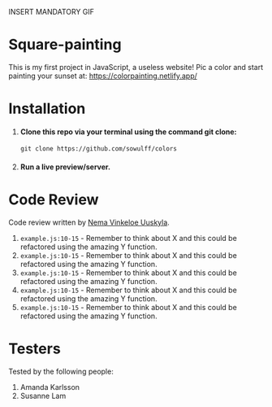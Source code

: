 INSERT MANDATORY GIF

# Square-painting

This is my first project in JavaScript, a useless website!
Pic a color and start painting your sunset at:
https://colorpainting.netlify.app/

# Installation

1. #### Clone this repo via your terminal using the command git clone:

    ```
    git clone https://github.com/sowulff/colors
    ```

2. #### Run a live preview/server.

# Code Review

Code review written by [Nema Vinkeloe Uuskyla](https://github.com/patrosk).

1. `example.js:10-15` - Remember to think about X and this could be refactored using the amazing Y function.
1. `example.js:10-15` - Remember to think about X and this could be refactored using the amazing Y function.
1. `example.js:10-15` - Remember to think about X and this could be refactored using the amazing Y function.
1. `example.js:10-15` - Remember to think about X and this could be refactored using the amazing Y function.
1. `example.js:10-15` - Remember to think about X and this could be refactored using the amazing Y function.

# Testers

Tested by the following people:

1. Amanda Karlsson
2. Susanne Lam
